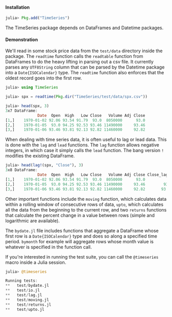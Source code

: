 #### Installation

````julia
julia> Pkg.add("TimeSeries")
````
The TimeSeries package depends on DataFrames and Datetime packages. 
#### Demonstration

We'll read in some stock price data from the `test/data` directory inside the package.
The `readtime` function calls the `readtable` function from DataFrames to do the heavy
lifting in parsing out a csv file. It currently parses any `UTF8String` column that can 
be parsed by the Datetime package into a `Date{ISOCalendar}` type. The `readtime` function
also enforces that the oldest record goes into the first row. 

````julia
julia> using TimeSeries

julia> spx = readtime(Pkg.dir("TimeSeries/test/data/spx.csv"))

julia> head(spx, 3)
3x7 DataFrame:
              Date  Open  High   Low Close   Volume Adj Close
[1,]    1970-01-02 92.06 93.54 91.79  93.0  8050000      93.0
[2,]    1970-01-05  93.0 94.25 92.53 93.46 11490000     93.46
[3,]    1970-01-06 93.46 93.81 92.13 92.82 11460000     92.82
````

When dealing with time series data, it is often useful to lag or lead data. This
is done with the `lag` and `lead` functions. The `lag` function allows negative
integers, in which case it simply calls the `lead` function. The bang version `!`
modifies the existing DataFrame. 

````julia
julia> head(lag!(spx, "Close"), 3)
3x8 DataFrame:
              Date  Open  High   Low Close   Volume Adj Close Close_lag_1
[1,]    1970-01-02 92.06 93.54 91.79  93.0  8050000      93.0          NA
[2,]    1970-01-05  93.0 94.25 92.53 93.46 11490000     93.46        93.0
[3,]    1970-01-06 93.46 93.81 92.13 92.82 11460000     92.82       93.46
````
Other important functions include the `moving` function, which calculates data within
a rolling window of consecutive rows of data, `upto`, which calculates all the data from
the beginning to the current row, and two `returns` functions that calculate the percent
change in a value between rows (simple and logarithmic are available).

The `bydate.jl` file includes functions that aggregate a DataFrame whose first row is a `Date{ISOCalendar}`
type and does so along a specified time period. `bymonth` for example will aggregate rows whose month
value is whatever is specified in the function call. 

If you're interested in running the test suite, you can call the `@timeseries` macro inside a Julia session.

````julia
julia> @timeseries

Running tests:
**   test/bydate.jl
**   test/io.jl
**   test/lag.jl
**   test/moving.jl
**   test/returns.jl
**   test/upto.jl
````
